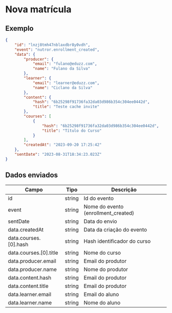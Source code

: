 # Nova matrícula

## Exemplo

```json
{
    "id": "lnzj8tmh47nblaxdbr8y0vdh",
    "event": "nutror.enrollment_created",
    "data": {
        "producer": {
            "email": "fulano@eduzz.com",
            "name": "Fulano da Silva"
        },
        "learner": {
            "email": "learner@eduzz.com",
            "name": "Ciclano da Silva"
        },
        "content": {
            "hash": "6b25298f91736fa32da03d986b354c304ee0442d",
            "title": "Teste cache invite"
        },
        "courses": [
            {
                "hash": "6b25298f91736fa32da03d986b354c304ee0442d",
                "title": "Título do Curso"
            }
        ],
        "createdAt": "2023-09-20 17:25:42"
    },
    "sentDate": "2023-08-31T18:34:23.023Z"
}
```

## Dados enviados

| Campo                  | Tipo   | Descrição                           |
|------------------------|--------|-------------------------------------|
| id                     | string | Id do evento                        |
| event                  | string | Nome do evento (enrollment_created) |
| sentDate               | string | Data do envio                       |
| data.createdAt         | string | Data da criação do evento           |
| data.courses.[0].hash  | string | Hash identificador do curso         |
| data.courses.[0].title | string | Nome do curso                       |
| data.producer.email    | string | Email do produtor                   |
| data.producer.name     | string | Nome do produtor                    |
| data.content.hash      | string | Email do produtor                   |
| data.content.title     | string | Email do produtor                   |
| data.learner.email     | string | Email do aluno                      |
| data.learner.name      | string | Nome do aluno                       |